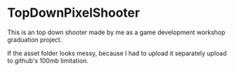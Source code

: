 # TopDownPixelShooter
This is an top down shooter made by me as a game development workshop graduation project.

If the asset folder looks messy, because I had to upload it separately upload to github's 100mb limitation.
